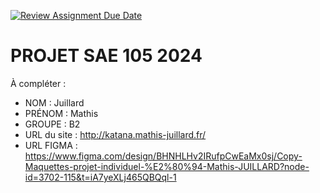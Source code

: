 [![Review Assignment Due Date](https://classroom.github.com/assets/deadline-readme-button-22041afd0340ce965d47ae6ef1cefeee28c7c493a6346c4f15d667ab976d596c.svg)](https://classroom.github.com/a/tqlspz30)
# PROJET SAE 105 2024

À compléter :

- NOM : Juillard
- PRÉNOM : Mathis
- GROUPE : B2
- URL du site : http://katana.mathis-juillard.fr/
- URL FIGMA : https://www.figma.com/design/BHNHLHv2IRufpCwEaMx0sj/Copy-Maquettes-projet-individuel-%E2%80%94-Mathis-JUILLARD?node-id=3702-115&t=iA7yeXLj465QBQql-1
